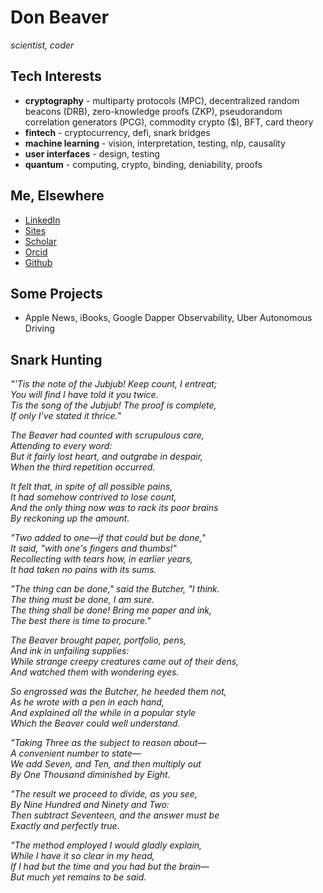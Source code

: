 # Don Beaver

*scientist, coder*

## Tech Interests

- **cryptography** - multiparty protocols (MPC), decentralized random beacons (DRB), zero-knowledge proofs (ZKP), pseudorandom correlation generators (PCG), commodity crypto ($), BFT, card theory
- **fintech** - cryptocurrency, defi, snark bridges
- **machine learning** - vision, interpretation, testing, nlp, causality
- **user interfaces** - design, testing
- **quantum** - computing, crypto, binding, deniability, proofs

## Me, Elsewhere

- [LinkedIn](https://linkedin.com/in/donaldbeaver)
- [Sites](https://sites.google.com/view/donbeaver)
- [Scholar](https://scholar.google.com/citations?user=oLazcwoAAAAJ)
- [Orcid](https://orcid.org/0000-0003-3728-6674)
- [Github](https://github.com/donbeaver)

## Some Projects

- Apple News, iBooks, Google Dapper Observability, Uber Autonomous Driving

## Snark Hunting

*"'Tis the note of the Jubjub! Keep count, I entreat;  
   You will find I have told it you twice.  
Tis the song of the Jubjub! The proof is complete,  
   If only I've stated it thrice."*  

*The Beaver had counted with scrupulous care,  
   Attending to every word:  
But it fairly lost heart, and outgrabe in despair,  
   When the third repetition occurred.*

*It felt that, in spite of all possible pains,  
   It had somehow contrived to lose count,  
And the only thing now was to rack its poor brains  
   By reckoning up the amount.*

*"Two added to one—if that could but be done,"  
   It said, "with one's fingers and thumbs!"  
Recollecting with tears how, in earlier years,  
   It had taken no pains with its sums.*

*"The thing can be done," said the Butcher, "I think.  
   The thing must be done, I am sure.  
The thing shall be done! Bring me paper and ink,  
   The best there is time to procure."*

*The Beaver brought paper, portfolio, pens,  
   And ink in unfailing supplies:  
While strange creepy creatures came out of their dens,  
   And watched them with wondering eyes.*

*So engrossed was the Butcher, he heeded them not,  
   As he wrote with a pen in each hand,  
And explained all the while in a popular style  
   Which the Beaver could well understand.*

*"Taking Three as the subject to reason about—  
   A convenient number to state—  
We add Seven, and Ten, and then multiply out  
   By One Thousand diminished by Eight.*

*"The result we proceed to divide, as you see,  
   By Nine Hundred and Ninety and Two:  
Then subtract Seventeen, and the answer must be  
   Exactly and perfectly true.*

*"The method employed I would gladly explain,  
   While I have it so clear in my head,  
If I had but the time and you had but the brain—  
   But much yet remains to be said.*
